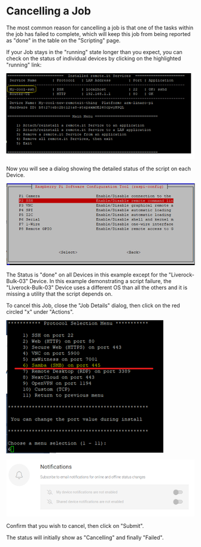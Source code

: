 # Cancelling a Job

The most common reason for cancelling a job is that one of the tasks within the job has failed to complete, which will keep this job from being reported as "done" in the table on the "Scripting" page.

If your Job stays in the "running" state longer than you expect, you can check on the status of individual devices by clicking on the highlighted "running" link:

![](../../.gitbook/assets/image%20%28159%29.png)

Now you will see a dialog showing the detailed status of the script on each Device.

![](../../.gitbook/assets/image%20%28104%29.png)

The Status is "done" on all Devices in this example except for the "Liverock-Bulk-03" Device.  In this example demonstrating a script failure, the "Liverock-Bulk-03" Device uses a different OS than all the others and it is missing a utility that the script depends on.

To cancel this Job, close the "Job Details" dialog, then click on the red circled "x" under "Actions".

![](../../.gitbook/assets/image%20%2820%29.png)

![](../../.gitbook/assets/image%20%28280%29.png)

Confirm that you wish to cancel, then click on "Submit".

The status will initially show as "Cancelling" and finally "Failed".

